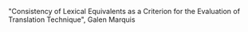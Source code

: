 "Consistency of Lexical Equivalents as a Criterion for the Evaluation of Translation Technique", Galen Marquis
